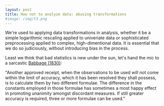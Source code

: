 ```yaml
---
layout: post
title: How not to analyze data: abusing transformations
#image: /img/t3.png
---
```


We're used to applying data transformations in analysis, whether it be a simple logarithmic rescaling applied to univeriate data or sophisticated preprocessing applied to complex, high-dimentional data. It is essential that we do so judiciously, without introducing bias in the process.

Least we think that bad statistics is new under the sun, let's hand the mic to a sarcastic [Babbage (1830)](http://www.gutenberg.org/files/1216/1216-h/1216-h.htm):

"Another approved receipt, when the observations to be used will not come within the limit of accuracy, which it has been resolved they shall possess, is to calculate them by two different formulae. The difference in the constants employed in those formulae has sometimes a most happy effect in promoting unanimity amongst discordant measures. If still greater accuracy is required, three or more formulae can be used."
